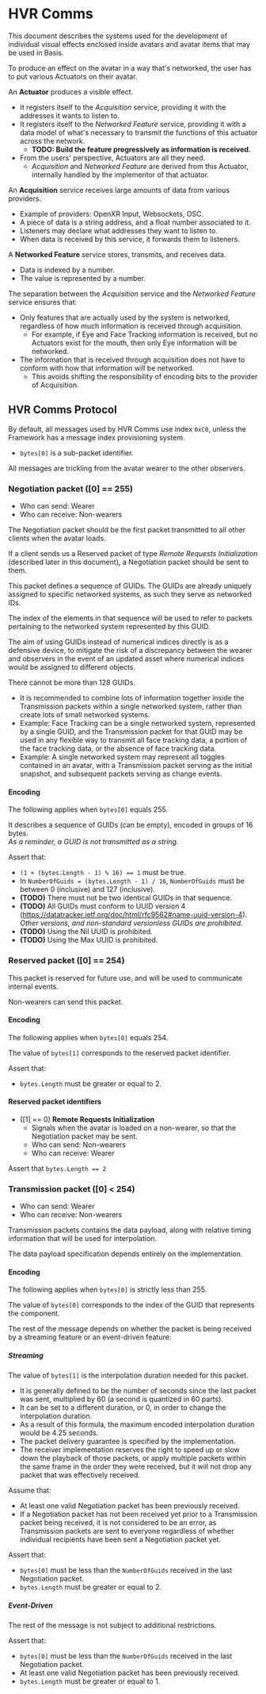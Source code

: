 ﻿HVR Comms
======

This document describes the systems used for the development of individual visual effects enclosed inside avatars
and avatar items that may be used in Basis.

To produce an effect on the avatar in a way that's networked, the user has to put various Actuators on their avatar.

An **Actuator** produces a visible effect.
- It registers itself to the *Acquisition* service, providing it with the addresses it wants to listen to.
- It registers itself to the *Networked Feature* service, providing it with a data model of what's necessary
  to transmit the functions of this actuator across the network.
    - **TODO: Build the feature progressively as information is received.**
- From the users' perspective, Actuators are all they need.
  - *Acquisition* and *Networked Feature* are derived from this Actuator, internally handled by the implementor of that actuator.

An **Acquisition** service receives large amounts of data from various providers.
- Example of providers: OpenXR Input, Websockets, OSC.
- A piece of data is a string address, and a float number associated to it.
- Listeners may declare what addresses they want to listen to.
- When data is received by this service, it forwards them to listeners.

A **Networked Feature** service stores, transmits, and receives data.
- Data is indexed by a number.
- The value is represented by a number.

The separation between the *Acquisition* service and the *Networked Feature* service ensures that:
- Only features that are actually used by the system is networked, regardless of how much information is received through acquisition.
  - For example, if Eye and Face Tracking information is received, but no Actuators exist for the mouth, then only Eye information will be networked.
- The information that is received through acquisition does not have to conform with how that information will be networked.
  - This avoids shifting the responsibility of encoding bits to the provider of Acquisition.

## HVR Comms Protocol

By default, all messages used by HVR Comms use index `0xC0`, unless the Framework has a message index provisioning system.

- `bytes[0]` is a sub-packet identifier.

All messages are trickling from the avatar wearer to the other observers.

### Negotiation packet (\[0\] == 255)

- Who can send: Wearer
- Who can receive: Non-wearers

The Negotiation packet should be the first packet transmitted to all other clients when the avatar loads.

If a client sends us a Reserved packet of type *Remote Requests Initialization* (described later in this document),
a Negotiation packet should be sent to them.

This packet defines a sequence of GUIDs. The GUIDs are already uniquely assigned to specific networked systems, as such they serve
as networked IDs.

The index of the elements in that sequence will be used to refer to packets pertaining to the networked system represented by this GUID.

The aim of using GUIDs instead of numerical indices directly is as a defensive device, to mitigate the risk of a discrepancy between the
wearer and observers in the event of an updated asset where numerical indices would be assigned to different objects.

There cannot be more than 128 GUIDs.
- It is recommended to combine lots of information together inside the Transmission packets within a single networked system, rather than
  create lots of small networked systems.
- Example: Face Tracking can be a single networked system, represented by a single GUID, and the Transmission packet for that GUID
  may be used in any flexible way to transmit all face tracking data, a portion of the face tracking data, or the absence of face tracking data.
- Example: A single networked system may represent all toggles contained in an avatar, with a Transmission packet serving as the initial snapshot,
  and subsequent packets serving as change events.

#### Encoding

The following applies when `bytes[0]` equals 255.

It describes a sequence of GUIDs (can be empty), encoded in groups of 16 bytes.
<br>*As a reminder, a GUID is not transmitted as a string.*

Assert that:
- `(1 + (bytes.Length - 1) % 16) == 1` must be true.
- In `NumberOfGuids = (bytes.Length - 1) / 16`, `NumberOfGuids` must be between 0 (inclusive) and 127 (inclusive).
- **(TODO)** There must not be two identical GUIDs in that sequence.
- **(TODO)** All GUIDs must conform to UUID version 4 (https://datatracker.ietf.org/doc/html/rfc9562#name-uuid-version-4). *Other versions, and non-standard versionless GUIDs are prohibited.*
- **(TODO)** Using the Nil UUID is prohibited.
- **(TODO)** Using the Max UUID is prohibited.

### Reserved packet (\[0\] == 254)

This packet is reserved for future use, and will be used to communicate internal events.

Non-wearers can send this packet.

#### Encoding

The following applies when `bytes[0]` equals 254.

The value of `bytes[1]` corresponds to the reserved packet identifier.

Assert that:
- `bytes.Length` must be greater or equal to 2.

#### Reserved packet identifiers

- (\[1\] == 0) **Remote Requests Initialization**
  - Signals when the avatar is loaded on a non-wearer, so that the Negotiation packet may be sent.
  - Who can send: Non-wearers
  - Who can receive: Wearer

Assert that `bytes.Length == 2`

### Transmission packet (\[0\] < 254)

- Who can send: Wearer
- Who can receive: Non-wearers

Transmission packets contains the data payload, along with relative timing information that will be used for interpolation.

The data payload specification depends entirely on the implementation.

#### Encoding

The following applies when `bytes[0]` is strictly less than 255.

The value of `bytes[0]` corresponds to the index of the GUID that represents the component.

The rest of the message depends on whether the packet is being received by a streaming feature or an event-driven feature:

##### Streaming

The value of `bytes[1]` is the interpolation duration needed for this packet.
- It is generally defined to be the number of seconds since the last packet was sent, multiplied by 60 (a second is quantized in 60 parts).
- It can be set to a different duration, or 0, in order to change the interpolation duration.
- As a result of this formula, the maximum encoded interpolation duration would be 4.25 seconds.
- The packet delivery guarantee is specified by the implementation.
- The receiver implementation reserves the right to speed up or slow down the playback of those packets,
  or apply multiple packets within the same frame in the order they were received,
  but it will not drop any packet that was effectively received.

Assume that:
- At least one valid Negotiation packet has been previously received.
- If a Negotiation packet has not been received yet prior to a Transmission packet being received,
it is not considered to be an error, as Transmission packets are sent to everyone regardless of whether
individual recipients have been sent a Negotiation packet yet.

Assert that:
- `bytes[0]` must be less than the `NumberOfGuids` received in the last Negotiation packet.
- `bytes.Length` must be greater or equal to 2.

##### Event-Driven

The rest of the message is not subject to additional restrictions.

Assert that:
- `bytes[0]` must be less than the `NumberOfGuids` received in the last Negotiation packet.
- At least one valid Negotiation packet has been previously received.
- `bytes.Length` must be greater or equal to 1.
